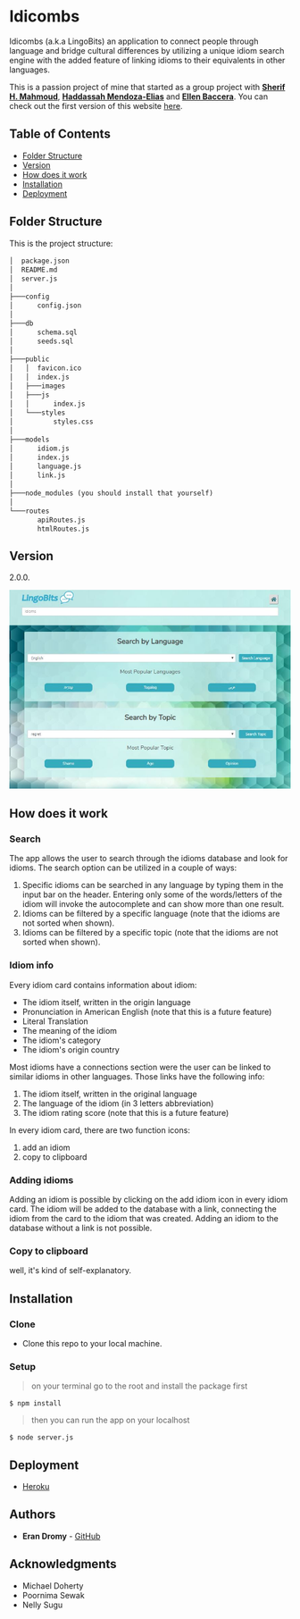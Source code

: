 # Idicombs

Idicombs (a.k.a LingoBits) an application to connect people through language and bridge cultural differences by utilizing a unique idiom search engine with the added feature of linking idioms to their equivalents in other languages.

This is a passion project of mine that started as a group project with [**Sherif H. Mahmoud**](https://github.com/sherifmahmoud), [**Haddassah Mendoza-Elias**](https://github.com/haddassah) and [**Ellen Baccera**](https://github.com/ebacerra?tab=repositories). You can check out the first version of this website [here](https://github.com/erandro/LingoBits).

## Table of Contents

- [Folder Structure](#folder-structure)
- [Version](#version)
- [How does it work](#how-does-it-work)
- [Installation](#installation)
- [Deployment](#deployment)

## Folder Structure

This is the project structure:

```
│  package.json
│  README.md
│  server.js
│
├───config
│      config.json
│
├───db
│      schema.sql
│      seeds.sql
│
├───public
│   │  favicon.ico
│   │  index.js
│   ├───images
│   ├───js
│   │      index.js
│   └───styles
│          styles.css
│
├───models
│      idiom.js
│      index.js
│      language.js
│      link.js
│
├───node_modules (you should install that yourself)
│
└───routes
       apiRoutes.js
       htmlRoutes.js
```

## Version

2.0.0.

<img src="./public/images/pic1.jpg">

## How does it work

### Search
The app allows the user to search through the idioms database and look for idioms.
The search option can be utilized in a couple of ways:
1. Specific idioms can be searched in any language by typing them in the input bar on the header. Entering only some of the words/letters of the idiom will invoke the autocomplete and can show more than one result.
2. Idioms can be filtered by a specific language (note that the idioms are not sorted when shown).
3. Idioms can be filtered by a specific topic (note that the idioms are not sorted when shown).

### Idiom info
Every idiom card contains information about idiom:
- The idiom itself, written in the origin language
- Pronunciation in American English (note that this is a future feature)
- Literal Translation
- The meaning of the idiom
- The idiom's category
- The idiom's origin country

Most idioms have a connections section were the user can be linked to similar idioms in other languages. Those links have the following info:
1. The idiom itself, written in the original language
2. The language of the idiom (in 3 letters abbreviation)
3. The idiom rating score (note that this is a future feature)

In every idiom card, there are two function icons:
1. add an idiom
2. copy to clipboard

### Adding idioms

Adding an idiom is possible by clicking on the add idiom icon in every idiom card. The idiom will be added to the database with a link, connecting the idiom from the card to the idiom that was created.
Adding an idiom to the database without a link is not possible.

### Copy to clipboard

well, it's kind of self-explanatory.

## Installation

### Clone

- Clone this repo to your local machine. 

### Setup

> on your terminal go to the root and install the package first

```shell
$ npm install
```
> then you can run the app on your localhost

```shell
$ node server.js
```

## Deployment

* [Heroku](https://vast-waters-75039.herokuapp.com/)

## Authors

* **Eran Dromy** - [GitHub](https://github.com/erandro)

## Acknowledgments

* Michael Doherty
* Poornima Sewak
* Nelly Sugu